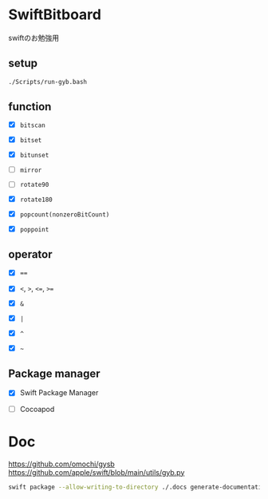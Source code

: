 # SwiftBitboard
swiftのお勉強用

## setup
```bash
./Scripts/run-gyb.bash
```

## function
- [x] `bitscan`
- [x] `bitset`
- [x] `bitunset`
- [ ] `mirror`
- [ ] `rotate90`
- [x] `rotate180`
- [x] `popcount(nonzeroBitCount)`
- [x] `poppoint`


## operator
- [x] `==`
- [x] `<`, `>`, `<=`, `>=`
- [x] `&`
- [x] `|`
- [x] `^`
- [x] `~`


## Package manager

- [x] Swift Package Manager
- [ ] Cocoapod


# Doc
https://github.com/omochi/gysb
https://github.com/apple/swift/blob/main/utils/gyb.py

```bash
swift package --allow-writing-to-directory ./.docs generate-documentation  --output-path ./.docs
```
